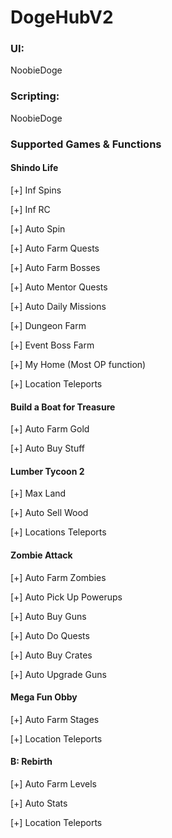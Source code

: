 # DogeHubV2

### UI:
NoobieDoge

### Scripting:
NoobieDoge

### Supported Games & Functions

#### Shindo Life
[+] Inf Spins

[+] Inf RC

[+] Auto Spin

[+] Auto Farm Quests

[+] Auto Farm Bosses

[+] Auto Mentor Quests

[+] Auto Daily Missions

[+] Dungeon Farm

[+] Event Boss Farm

[+] My Home (Most OP function)

[+] Location Teleports

#### Build a Boat for Treasure
[+] Auto Farm Gold

[+] Auto Buy Stuff

#### Lumber Tycoon 2
[+] Max Land

[+] Auto Sell Wood

[+] Locations Teleports

#### Zombie Attack
[+] Auto Farm Zombies

[+] Auto Pick Up Powerups

[+] Auto Buy Guns

[+] Auto Do Quests

[+] Auto Buy Crates

[+] Auto Upgrade Guns

#### Mega Fun Obby
[+] Auto Farm Stages

[+] Location Teleports

#### B: Rebirth
[+] Auto Farm Levels

[+] Auto Stats

[+] Location Teleports

